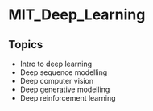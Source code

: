 # MIT_Deep_Learning

## Topics
- Intro to deep learning
- Deep sequence modelling
- Deep computer vision
- Deep generative modelling
- Deep reinforcement learning
